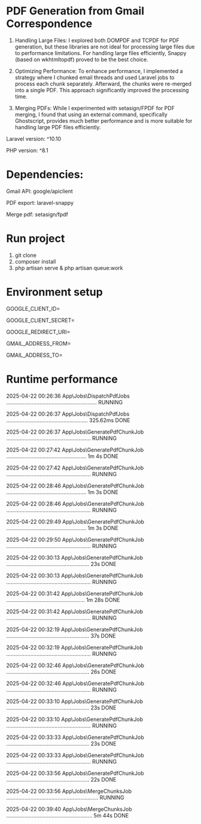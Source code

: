 # PDF Generation from Gmail Correspondence

1. Handling Large Files: I explored both DOMPDF and TCPDF for PDF generation, but these libraries are not ideal for processing large files due to performance limitations. For handling large files efficiently, Snappy (based on wkhtmltopdf) proved to be the best choice.

2. Optimizing Performance: To enhance performance, I implemented a strategy where I chunked email threads and used Laravel jobs to process each chunk separately. Afterward, the chunks were re-merged into a single PDF. This approach significantly improved the processing time.

3. Merging PDFs: While I experimented with setasign/FPDF for PDF merging, I found that using an external command, specifically Ghostscript, provides much better performance and is more suitable for handling large PDF files efficiently.


Laravel version: ^10.10

PHP version: ^8.1


# Dependencies:

Gmail API: google/apiclient

PDF export: laravel-snappy

Merge pdf: setasign/fpdf

# Run project
1. git clone
2. composer install
4. php artisan serve & php artisan queue:work

# Environment setup
GOOGLE_CLIENT_ID=

GOOGLE_CLIENT_SECRET=

GOOGLE_REDIRECT_URI=


GMAIL_ADDRESS_FROM=

GMAIL_ADDRESS_TO=


# Runtime performance
  2025-04-22 00:26:36 App\Jobs\DispatchPdfJobs ............................................................ RUNNING
  
  2025-04-22 00:26:37 App\Jobs\DispatchPdfJobs ...................................................... 325.62ms DONE
  
  2025-04-22 00:26:37 App\Jobs\GeneratePdfChunkJob ........................................................ RUNNING
  
  2025-04-22 00:27:42 App\Jobs\GeneratePdfChunkJob ..................................................... 1m 4s DONE

  2025-04-22 00:27:42 App\Jobs\GeneratePdfChunkJob ........................................................ RUNNING
  
  2025-04-22 00:28:46 App\Jobs\GeneratePdfChunkJob ..................................................... 1m 3s DONE
  
  2025-04-22 00:28:46 App\Jobs\GeneratePdfChunkJob ........................................................ RUNNING
  
  2025-04-22 00:29:49 App\Jobs\GeneratePdfChunkJob ..................................................... 1m 3s DONE
  
  2025-04-22 00:29:50 App\Jobs\GeneratePdfChunkJob ........................................................ RUNNING
  
  2025-04-22 00:30:13 App\Jobs\GeneratePdfChunkJob ....................................................... 23s DONE
  
  2025-04-22 00:30:13 App\Jobs\GeneratePdfChunkJob ........................................................ RUNNING
  
  2025-04-22 00:31:42 App\Jobs\GeneratePdfChunkJob .................................................... 1m 28s DONE
  
  2025-04-22 00:31:42 App\Jobs\GeneratePdfChunkJob ........................................................ RUNNING
  
  2025-04-22 00:32:19 App\Jobs\GeneratePdfChunkJob ....................................................... 37s DONE
  
  2025-04-22 00:32:19 App\Jobs\GeneratePdfChunkJob ........................................................ RUNNING
  
  2025-04-22 00:32:46 App\Jobs\GeneratePdfChunkJob ....................................................... 26s DONE
  
  2025-04-22 00:32:46 App\Jobs\GeneratePdfChunkJob ........................................................ RUNNING
  
  2025-04-22 00:33:10 App\Jobs\GeneratePdfChunkJob ....................................................... 23s DONE
  
  2025-04-22 00:33:10 App\Jobs\GeneratePdfChunkJob ........................................................ RUNNING
  
  2025-04-22 00:33:33 App\Jobs\GeneratePdfChunkJob ....................................................... 23s DONE
  
  2025-04-22 00:33:33 App\Jobs\GeneratePdfChunkJob ........................................................ RUNNING
  
  2025-04-22 00:33:56 App\Jobs\GeneratePdfChunkJob ....................................................... 22s DONE
  
  2025-04-22 00:33:56 App\Jobs\MergeChunksJob ............................................................. RUNNING
  
  2025-04-22 00:39:40 App\Jobs\MergeChunksJob ......................................................... 5m 44s DONE

  
